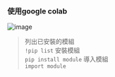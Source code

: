### 使用google colab 
![image](https://user-images.githubusercontent.com/90738394/143030594-e8889b2c-d001-4244-a872-1d049cc11e38.png)
> 列出已安裝的模組  
``
!pip list
``
> 安裝模組  
``
pip install module
``
> 導入模組  
``
import module
``

